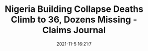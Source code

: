 ---
"title": "Nigeria Building Collapse Deaths Climb to 36, Dozens Missing - Claims Journal"
"date": "2021-11-5 16:21:7"
"feed_name": "GOOGLENEWSCONSTRUCTION"
"feed_website": "https://news.google.com/search?q=construction%2Bincident&hl=en-US&gl=US&ceid=US:en"
"feed_rss": "https://news.google.com/rss/search?q=construction%2Bincident&hl=en-US&gl=US&ceid=US:en"
"link": "https://www.claimsjournal.com/news/international/2021/11/05/306932.htm"
"source": "{'href': 'https://www.claimsjournal.com', 'title': 'Claims Journal'}"
"file": "_posts/2021-1-1-da1e3819efb815088bc9309074c14fd3d79be76c.md"
"accident": "0"
"drilling": "0"
"dead": "0"
"injured": "0"
"arrested": "0"
"place": "unknown place"
"where": "unknown site"
"causes": "unknown"
"place_uri": "unknown place"
---